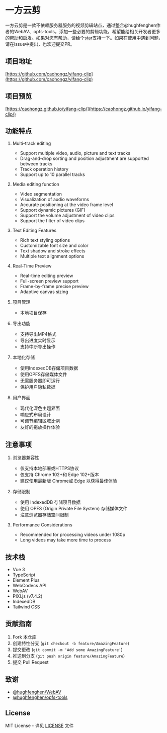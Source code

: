 # 一方云剪

一方云剪是一款不依赖服务器服务的视频剪辑站点，通过整合@hughfenghen作者的WebAV、opfs-tools，添加一些必要的剪辑功能，希望能给相关开发者更多的帮助和启发。如果对您有帮助，请给个star支持一下。如果在使用中遇到问题，请在issue中提出，也欢迎提交PR。

## 项目地址

[https://github.com/caohongz/yifang-clip](https://github.com/caohongz/yifang-clip)

## 项目预览

[https://caohongz.github.io/yifang-clip/](https://caohongz.github.io/yifang-clip/)

## 功能特点

1. Multi-track editing
   - Support multiple video, audio, picture and text tracks
   - Drag-and-drop sorting and position adjustment are supported between tracks
   - Track operation history
   - Support up to 10 parallel tracks

2. Media editing function
   - Video segmentation
   - Visualization of audio waveforms
   -  Accurate positioning at the video frame level
   - Support dynamic pictures (GIF)
   - Support the volume adjustment of video clips
   -  Support the filter of video clips

3. Text Editing Features
   - Rich text styling options
   - Customizable font size and color
   - Text shadow and stroke effects
   - Multiple text alignment options

4. Real-Time Preview
   - Real-time editing preview
   - Full-screen preview support
   - Frame-by-frame precise preview
   - Adaptive canvas sizing

5. 项目管理
   - 本地项目保存

6. 导出功能
   - 支持导出MP4格式
   - 导出进度实时显示
   - 支持中断导出操作

7. 本地化存储
   - 使用IndexedDB存储项目数据
   - 使用OPFS存储媒体文件
   - 无需服务器即可运行
   - 保护用户隐私数据

8. 用户界面
   - 现代化深色主题界面
   - 响应式布局设计
   - 可调节编辑区域比例
   - 友好的拖放操作体验

## 注意事项

1. 浏览器兼容性
   - 仅支持本地部署或HTTPS协议
   - 仅支持 Chrome 102+和 Edge 102+版本
   - 建议使用最新版 Chrome或 Edge 以获得最佳体验

2. 存储限制
   - 使用 IndexedDB 存储项目数据
   - 使用 OPFS (Origin Private File System) 存储媒体文件
   - 注意浏览器存储空间限制

3. Performance Considerations
   - Recommended for processing videos under 1080p
   - Long videos may take more time to process

## 技术栈

- Vue 3
- TypeScript
- Element Plus
- WebCodecs API
- WebAV
- PIXI.js (v7.4.2)
- IndexedDB
- Tailwind CSS

## 贡献指南

1. Fork 本仓库
2. 创建特性分支 (`git checkout -b feature/AmazingFeature`)
3. 提交更改 (`git commit -m 'Add some AmazingFeature'`)
4. 推送到分支 (`git push origin feature/AmazingFeature`)
5. 提交 Pull Request

## 致谢

- [@hughfenghen/WebAV](https://github.com/bilibili/WebAV)
- [@hughfenghen/opfs-tools](https://github.com/hughfenghen/opfs-tools)

## License

MIT License - 详见 [LICENSE](LICENSE) 文件

